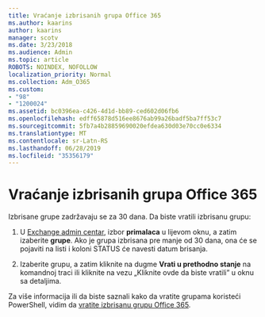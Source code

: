 ```yaml
---
title: Vraćanje izbrisanih grupa Office 365
ms.author: kaarins
author: kaarins
manager: scotv
ms.date: 3/23/2018
ms.audience: Admin
ms.topic: article
ROBOTS: NOINDEX, NOFOLLOW
localization_priority: Normal
ms.collection: Adm_O365
ms.custom:
- "98"
- "1200024"
ms.assetid: bc0396ea-c426-4d1d-bb89-ced602d06fb6
ms.openlocfilehash: edff65878d516ee8676ab99a26badf5ba7ff53c7
ms.sourcegitcommit: 5fb7a4b28859690020efdea630d03e70cc0e6334
ms.translationtype: MT
ms.contentlocale: sr-Latn-RS
ms.lasthandoff: 06/28/2019
ms.locfileid: "35356179"
---
```

# <a name="restore-a-deleted-office-365-group"></a>Vraćanje izbrisanih grupa Office 365

Izbrisane grupe zadržavaju se za 30 dana. Da biste vratili izbrisanu grupu:
  
1. U [Exchange admin centar](https://outlook.office365.com/ecp/), izbor **primalaca** u lijevom oknu, a zatim izaberite **grupe**. Ako je grupa izbrisana pre manje od 30 dana, ona će se pojaviti na listi i koloni STATUS će navesti datum brisanja.

2. Izaberite grupu, a zatim kliknite na dugme **Vrati u prethodno stanje** na komandnoj traci ili kliknite na vezu „Kliknite ovde da biste vratili” u oknu sa detaljima.

Za više informacija ili da biste saznali kako da vratite grupama koristeći PowerShell, vidim da [vratite izbrisanu grupu Office 365](https://go.microsoft.com/fwlink/?linkid=867802).
  